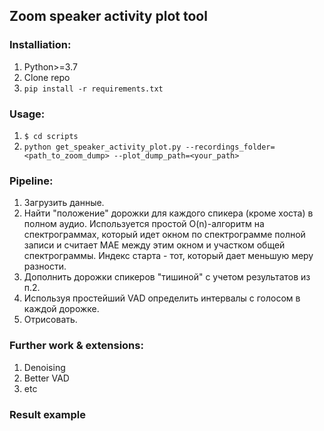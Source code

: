 ## Zoom speaker activity plot tool

### Installiation:
1. Python>=3.7
2. Clone repo
3. `pip install -r requirements.txt`

### Usage:
1. `$ cd scripts`
2. `python get_speaker_activity_plot.py --recordings_folder=<path_to_zoom_dump> --plot_dump_path=<your_path>`


### Pipeline:
1. Загрузить данные.
2. Найти "положение" дорожки для каждого спикера (кроме хоста) в полном аудио. Используется простой O(n)-алгоритм на спектрограммах, который идет окном по спектрограмме полной записи и считает MAE между этим окном и участком общей спектрограммы. Индекс старта - тот, который дает меньшую меру разности.
3. Дополнить дорожки спикеров "тишиной" с учетом результатов из п.2.
4. Используя простейший VAD определить интервалы с голосом в каждой дорожке.
5. Отрисовать.

### Further work & extensions:
1. Denoising
2. Better VAD
3. etc

### Result example
